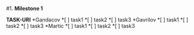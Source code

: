 #1. **Milestone 1**
  
   **TASK-URI**
    *Gandacov
      *[ ] task1
      *[ ] task2
      *[ ] task3
    *Gavrilov
      *[ ] task1
      *[ ] task2
      *[ ] task3
    *Martic
      *[ ] task1
      *[ ] task2
      *[ ] task3
  
